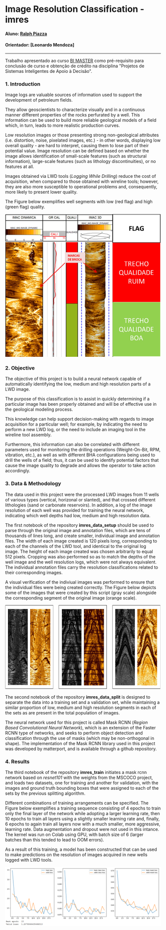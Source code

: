 # **Image Resolution Classification - imres**

#### Aluno: [Ralph Piazza](https://github.com/rpiazza87/imres)
#### Orientador: [Leonardo Mendoza]

---

Trabalho apresentado ao curso [BI MASTER](https://ica.puc-rio.ai/bi-master) como pré-requisito para conclusão de curso e obtenção de crédito na disciplina "Projetos de Sistemas Inteligentes de Apoio à Decisão".

### 1. Introduction

Image logs are valuable sources of information used to support the development of petroleum fields.

They allow geoscientists to characterize visually and in a continuous manner different properties of the rocks perfurated by a well. This information can be used to build more reliable geological models of a field which, in turn, leads to more realistic production curves. 

Low resolution images or those presenting strong non-geological attributes (i.e. distortion, noise, pixelated images, etc.) - in other words, displaying low overall quality - are hard to interpret, causing them to lose part of their potential value. Image resolution can be defined based on whether the image allows identification of small-scale features (such as structural information), large-scale features (such as lithology discontinuities), or no features at all.

Images obtained via LWD tools (*Logging While Drilling*) reduce the cost of acquisition, when compared to those obtained with wireline tools; however, they are also more susceptible to operational problems and, consequently, more likely to present lower quality.

The Figure below exemplifies well segments with low (red flag) and high (green flag) quality.

![ScreenShot](img/Image_Quality.PNG)


### 2. Objective

The objective of this project is to build a neural network capable of automatically identifying the low, medium and high resolution parts of a LWD image.

The purpose of this classification is to assist in quickly determining if a particular image has been properly obtained and will be of effective use in the geological modeling process.

This knowledge can help support decision-making with regards to image acquisition for a particular well; for example, by indicating the need to perform a new LWD log, or the need to include an imaging tool in the wireline tool assembly.

Furthermore, this information can also be correlated with different parameters used for monitoring the drilling operations (Weight-On-Bit, RPM, vibration, etc.), as well as with different BHA configurations being used to drill the wells of a field; thus, it can be used to identify potential factors that cause the image quality to degrade and allows the operator to take action accordingly.


### 3. Data & Methodology

The data used in this project were the processed LWD images from 11 wells of various types (vertical, horizonal or slanted), and that crossed different lithologies (sand or carbonate reservoirs). In addition, a log of the image resolution of each well was provided for training the neural network, indicating which well depths had low, medium and high resolution data.

The first notebook of the repository **imres_data_setup** should be used to parse through the original image and annotation files, which are tens of thousands of lines long, and create smaller, individual image and annotation files. The width of each image created is 120 pixels long, corresponding to each of the channels of the LWD tool, and identical to the original log image. The height of each image created was chosen arbitrarily to equal 512 pixels. Cropping was also performed so as to match the depths of the well image and the well resolution logs, which were not always equivalent. The individual annotation files carry the resolution classifications related to their corresponding images.

A visual verification of the indiviual images was performed to ensure that the individual files were being created correctly. The Figure below depicts some of the images that were created by this script (gray scale) alongside the corresponding segment of the original image (orange scale).

![ScreenShot](img/Image_Verification.PNG)

The second notebook of the repository **imres_data_split** is designed to separate the data into a training set and a validation set, while maintaining a similar proportion of low, medium and high resolution segments in each of the sets as are present in the total population of images.

The neural network used for this project is called Mask RCNN (*Region Based Convolutional Neural Network*), which is an extension of the Faster RCNN type of networks, and seeks to perform object detection and classification through the use of masks (which may be non-orthogonal in shape). The implementation of the Mask RCNN library used in this project was developed by matterport, and is available through a github repository.


### 4. Results

The third notebook of the repository **imres_train** initiates a mask rcnn network based on *resnet101* with the weights from the MSCOCO project, and loads two datasets, one for training and another for validation, with the images and ground truth bounding boxes that were assigned to each of the sets by the previous splitting algorithm.

Different combinations of training arrangements can be specified. The Figure below exemplifies a training sequence consisting of 4 epochs to train only the final layer of the network while adopting a larger learning rate, then 10 epochs to train all layers using a slightly smaller learning rate and, finally, 6 epochs to again train all layers now with a much smaller, more aggressive, learning rate. Data augmentation and dropout were not used in this intance. The kernel was run on Colab using GPU, with batch size of 6 (larger batches than this tended to lead to OOM errors).

As a result of this training, a model has been constructed that can be used to make predictions on the resolution of images acquired in new wells logged with LWD tools.

![ScreenShot](img/Result_History.PNG)

